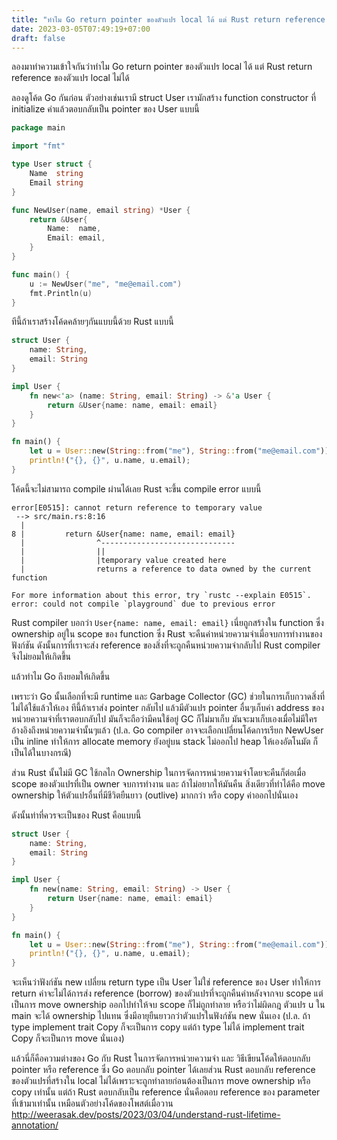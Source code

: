 ```yaml
---
title: "ทำไม Go return pointer ของตัวแปร local ได้ แต่ Rust return reference ของตัวแปร local ไม่ได้"
date: 2023-03-05T07:49:19+07:00
draft: false
---
```


ลองมาทำความเข้าใจกันว่าทำไม Go return pointer ของตัวแปร local ได้ แต่ Rust return reference ของตัวแปร local ไม่ได้

<!--more-->

ลองดูโค้ด Go กันก่อน ตัวอย่างเช่นเรามี struct User เรามักสร้าง function constructor ที่ initialize ค่าแล้วตอบกลับเป็น pointer ของ User แบบนี้

```go
package main

import "fmt"

type User struct {
	Name  string
	Email string
}

func NewUser(name, email string) *User {
	return &User{
		Name:  name,
		Email: email,
	}
}

func main() {
	u := NewUser("me", "me@email.com")
	fmt.Println(u)
}
```

ทีนี้ถ้าเราสร้างโค้ดคล้ายๆกันแบบนี้ด้วย Rust แบบนี้

```rust
struct User {
    name: String,
    email: String
}

impl User {
    fn new<'a> (name: String, email: String) -> &'a User {
        return &User{name: name, email: email}
    }
}

fn main() {
    let u = User::new(String::from("me"), String::from("me@email.com"));
    println!("{}, {}", u.name, u.email);
}
```

โค้ดนี้จะไม่สามารถ compile ผ่านได้เลย Rust จะขึ้น compile error แบบนี้

```
error[E0515]: cannot return reference to temporary value
 --> src/main.rs:8:16
  |
8 |         return &User{name: name, email: email}
  |                ^------------------------------
  |                ||
  |                |temporary value created here
  |                returns a reference to data owned by the current function

For more information about this error, try `rustc --explain E0515`.
error: could not compile `playground` due to previous error
```

Rust compiler บอกว่า `User{name: name, email: email}` เนี่ยถูกสร้างใน function ซึ่ง ownership อยู่ใน scope ของ function ซึ่ง Rust จะคืนค่าหน่วยความจำเมื่อจบการทำงานของฟังก์ชัน ดังนั้นการที่เราจะส่ง reference ของสิ่งที่จะถูกคืนหน่วยความจำกลับไป Rust compiler จึงไม่ยอมให้เกิดขึ้น

แล้วทำไม Go ถึงยอมให้เกิดขึ้น

เพราะว่า Go นั้นเลือกที่จะมี runtime และ Garbage Collector (GC) ช่วยในการเก็บกวาดสิ่งที่ไม่ได้ใช้แล้วให้เอง ทีนี้ถ้าเราส่ง pointer กลับไป แล้วมีตัวแปร pointer อื่นๆเก็บค่า address ของหน่วยความจำที่เราตอบกลับไป มันก็จะถือว่ามีคนใช้อยู่ GC ก็ไม่มาเก็บ มันจะมาเก็บเองเมื่อไม่มีใครอ้างอิงถึงหน่วยความจำนั้นๆแล้ว (ป.ล. Go compiler อาจจะเลือกเปลี่ยนโค้ดการเรียก NewUser เป็น inline ทำให้การ allocate memory ยังอยู่บน stack ไม่ออกไป heap ให้เองอัตโนมัต ก็เป็นได้ในบางกรณี)

ส่วน Rust นั้นไม่มี GC ใช้กลไก Ownership ในการจัดการหน่วยความจำโดยจะคืนก็ต่อเมื่อ scope ของตัวแปรที่เป็น owner จบการทำงาน และ ถ้าไม่อยากให้มันคืน สิ่งเดียวที่ทำได้คือ move ownership ให้ตัวแปรอื่นที่มีชีวิตยืนยาว (outlive) มากกว่า หรือ copy ค่าออกไปนั่นเอง

ดังนั้นท่าที่ควรจะเป็นของ Rust คือแบบนี้

```rust
struct User {
    name: String,
    email: String
}

impl User {
    fn new(name: String, email: String) -> User {
        return User{name: name, email: email}
    }
}

fn main() {
    let u = User::new(String::from("me"), String::from("me@email.com"));
    println!("{}, {}", u.name, u.email);
}
```

จะเห็นว่าฟังก์ชัน new เปลี่ยน return type เป็น User ไม่ใช่ reference ของ User ทำให้การ return ค่าจะไม่ได้การส่ง reference (borrow) ของตัวแปรที่จะถูกคืนค่าหลังจากจบ scope แต่เป็นการ move ownership ออกไปทำให้จบ scope ก็ไม่ถูกทำลาย หรือว่าไม่ผิดกฎ ตัวแปร u ใน main จะได้ ownership ไปแทน ซึ่งมีอายุยืนยาวกว่าตัวแปรในฟังก์ชัน new นั่นเอง (ป.ล. ถ้า type implement trait Copy ก็จะเป็นการ copy แต่ถ้า type ไม่ได้ implement trait Copy ก็จะเป็นการ move นั่นเอง)

แล้วนี่ก็คือความต่างของ Go กับ Rust ในการจัดการหน่วยความจำ และ วิธีเขียนโค้ดให้ตอบกลับ pointer หรือ reference ซึ่ง Go ตอบกลับ pointer ได้เลยส่วน Rust ตอบกลับ reference ของตัวแปรที่สร้างใน local ไม่ได้เพราะจะถูกทำลายก่อนต้องเป็นการ move ownership หรือ copy เท่านั้น แต่ถ้า Rust ตอบกลับเป็น reference นั่นคือตอบ reference ของ parameter ที่เข้ามาเท่านั้น เหมือนตัวอย่างโค้ดของโพสต์เมื่อวาน http://weerasak.dev/posts/2023/03/04/understand-rust-lifetime-annotation/
